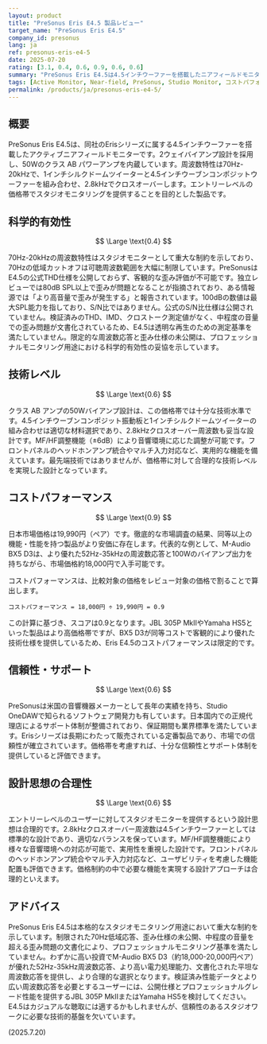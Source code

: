 ```yaml
---
layout: product
title: "PreSonus Eris E4.5 製品レビュー"
target_name: "PreSonus Eris E4.5"
company_id: presonus
lang: ja
ref: presonus-eris-e4-5
date: 2025-07-20
rating: [3.1, 0.4, 0.6, 0.9, 0.6, 0.6]
summary: "PreSonus Eris E4.5は4.5インチウーファーを搭載したニアフィールドモニターです。70Hz-20kHzの限定的な周波数特性と歪み仕様の未公開により、重大な技術的制約があります。19,990円と手頃ですが、M-Audio BX5 D3などの同価格帯でより優れた性能の代替製品が存在するため、コストパフォーマンスは高くありません。"
tags: [Active Monitor, Near-field, PreSonus, Studio Monitor, コストパフォーマンス]
permalink: /products/ja/presonus-eris-e4-5/
---
```

## 概要

PreSonus Eris E4.5は、同社のErisシリーズに属する4.5インチウーファーを搭載したアクティブニアフィールドモニターです。2ウェイバイアンプ設計を採用し、50Wのクラス AB パワーアンプを内蔵しています。周波数特性は70Hz-20kHzで、1インチシルクドームツイーターと4.5インチウーブンコンポジットウーファーを組み合わせ、2.8kHzでクロスオーバーします。エントリーレベルの価格帯でスタジオモニタリングを提供することを目的とした製品です。

## 科学的有効性

$$ \Large \text{0.4} $$

70Hz-20kHzの周波数特性はスタジオモニターとして重大な制約を示しており、70Hzの低域カットオフは可聴周波数範囲を大幅に制限しています。PreSonusはE4.5の公式THD仕様を公開しておらず、客観的な歪み評価が不可能です。独立レビューでは80dB SPL以上で歪みが問題となることが指摘されており、ある情報源では「より高音量で歪みが発生する」と報告されています。100dBの数値は最大SPL能力を指しており、S/N比ではありません。公式のS/N比仕様は公開されていません。検証済みのTHD、IMD、クロストーク測定値がなく、中程度の音量での歪み問題が文書化されているため、E4.5は透明な再生のための測定基準を満たしていません。限定的な周波数応答と歪み仕様の未公開は、プロフェッショナルモニタリング用途における科学的有効性の妥協を示しています。

## 技術レベル

$$ \Large \text{0.6} $$

クラス AB アンプの50Wバイアンプ設計は、この価格帯では十分な技術水準です。4.5インチウーブンコンポジット振動板と1インチシルクドームツイーターの組み合わせは適切な材料選択であり、2.8kHzクロスオーバー周波数も妥当な設計です。MF/HF調整機能（±6dB）により音響環境に応じた調整が可能です。フロントパネルのヘッドホンアンプ統合やマルチ入力対応など、実用的な機能を備えています。最先端技術ではありませんが、価格帯に対して合理的な技術レベルを実現した設計となっています。

## コストパフォーマンス

$$ \Large \text{0.9} $$

日本市場価格は19,990円（ペア）です。徹底的な市場調査の結果、同等以上の機能・性能を持つ製品がより安価に存在します。代表的な例として、M-Audio BX5 D3は、より優れた52Hz-35kHzの周波数応答と100Wのバイアンプ出力を持ちながら、市場価格約18,000円で入手可能です。

コストパフォーマンスは、比較対象の価格をレビュー対象の価格で割ることで算出します。

`コストパフォーマンス = 18,000円 ÷ 19,990円 = 0.9`

この計算に基づき、スコアは0.9となります。JBL 305P MkIIやYamaha HS5といった製品はより高価格帯ですが、BX5 D3が同等コストで客観的により優れた技術仕様を提供しているため、Eris E4.5のコストパフォーマンスは限定的です。

## 信頼性・サポート

$$ \Large \text{0.6} $$

PreSonusは米国の音響機器メーカーとして長年の実績を持ち、Studio OneDAWで知られるソフトウェア開発力も有しています。日本国内での正規代理店によるサポート体制が整備されており、保証期間も業界標準を満たしています。Erisシリーズは長期にわたって販売されている定番製品であり、市場での信頼性が確立されています。価格帯を考慮すれば、十分な信頼性とサポート体制を提供していると評価できます。

## 設計思想の合理性

$$ \Large \text{0.6} $$

エントリーレベルのユーザーに対してスタジオモニターを提供するという設計思想は合理的です。2.8kHzクロスオーバー周波数は4.5インチウーファーとしては標準的な設計であり、適切なバランスを保っています。MF/HF調整機能により様々な音響環境への対応が可能で、実用性を重視した設計です。フロントパネルのヘッドホンアンプ統合やマルチ入力対応など、ユーザビリティを考慮した機能配置も評価できます。価格制約の中で必要な機能を実現する設計アプローチは合理的といえます。

## アドバイス

PreSonus Eris E4.5は本格的なスタジオモニタリング用途において重大な制約を示しています。制限された70Hz低域応答、歪み仕様の未公開、中程度の音量を超える歪み問題の文書化により、プロフェッショナルモニタリング基準を満たしていません。わずかに高い投資でM-Audio BX5 D3（約18,000-20,000円ペア）が優れた52Hz-35kHz周波数応答、より高い電力処理能力、文書化された平坦な周波数応答を提供し、より合理的な選択となります。検証済み性能データとより広い周波数応答を必要とするユーザーには、公開仕様とプロフェッショナルグレード性能を提供するJBL 305P MkIIまたはYamaha HS5を検討してください。E4.5はカジュアルな聴取には適するかもしれませんが、信頼性のあるスタジオワークに必要な技術的基盤を欠いています。

(2025.7.20)
